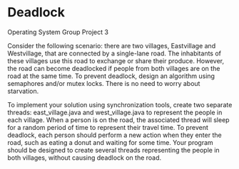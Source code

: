 # Deadlock
Operating System Group Project 3

Consider the following scenario: there are two villages, Eastvillage and Westvillage, that are connected by a single-lane road. The inhabitants of these villages use this road to exchange or share their produce. However, the road can become deadlocked if people from both villages are on the road at the same time. To prevent deadlock, design an algorithm using semaphores and/or mutex locks. There is no need to worry about starvation.

To implement your solution using synchronization tools, create two separate threads: east_village.java and west_village.java to represent the people in each village. When a person is on the road, the associated thread will sleep for a random period of time to represent their travel time. To prevent deadlock, each person should perform a new action when they enter the road, such as eating a donut and waiting for some time. Your program should be designed to create several threads representing the people in both villages, without causing deadlock on the road.
